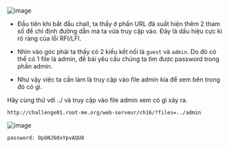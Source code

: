 ![image](https://user-images.githubusercontent.com/125866921/229974266-70f136c8-6a66-4e9a-81b4-75a039218a0d.png)

  - Đầu tiên khi bắt đầu chall, ta thấy ở phần URL đã xuất hiện thêm 2 tham số để chỉ định đường dẫn mà ta vừa truy cập vào. Đây là dấu hiệu cực kì rõ ràng của lỗi RFI/LFI.  

  - Nhìn vào góc phải ta thấy có 2 kiểu kết nối là ``guest`` và ``admin``. Do đó có thể có 1 file là admin, đề bài yêu cầu chúng ta tìm được password trong phần admin.  

  - Như vậy việc ta cần làm là truy cập vào file admin kia để xem bên trong đó có gì.  

Hãy cùng thử với ../ và truy cập vào file admin xem có gì xảy ra.  
    
    http://challenge01.root-me.org/web-serveur/ch16/?files=../admin  
    
![image](https://user-images.githubusercontent.com/125866921/229975088-981a13c4-47b0-4742-a00f-3931fefbb85b.png)


    password: OpbNJ60xYpvAQU8
